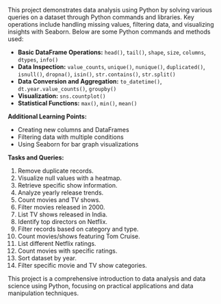 This project demonstrates data analysis using Python by solving various queries on a dataset through Python commands and libraries. Key operations include handling missing values, filtering data, and visualizing insights with Seaborn. Below are some Python commands and methods used:

- **Basic DataFrame Operations:** `head()`, `tail()`, `shape`, `size`, `columns`, `dtypes`, `info()`
- **Data Inspection:** `value_counts`, `unique()`, `nunique()`, `duplicated()`, `isnull()`, `dropna()`, `isin()`, `str.contains()`, `str.split()`
- **Data Conversion and Aggregation:** `to_datetime()`, `dt.year.value_counts()`, `groupby()`
- **Visualization:** `sns.countplot()`
- **Statistical Functions:** `max()`, `min()`, `mean()`

**Additional Learning Points:**
- Creating new columns and DataFrames
- Filtering data with multiple conditions
- Using Seaborn for bar graph visualizations

**Tasks and Queries:**
1. Remove duplicate records.
2. Visualize null values with a heatmap.
3. Retrieve specific show information.
4. Analyze yearly release trends.
5. Count movies and TV shows.
6. Filter movies released in 2000.
7. List TV shows released in India.
8. Identify top directors on Netflix.
9. Filter records based on category and type.
10. Count movies/shows featuring Tom Cruise.
11. List different Netflix ratings.
12. Count movies with specific ratings.
13. Sort dataset by year.
14. Filter specific movie and TV show categories.

This project is a comprehensive introduction to data analysis and data science using Python, focusing on practical applications and data manipulation techniques.
